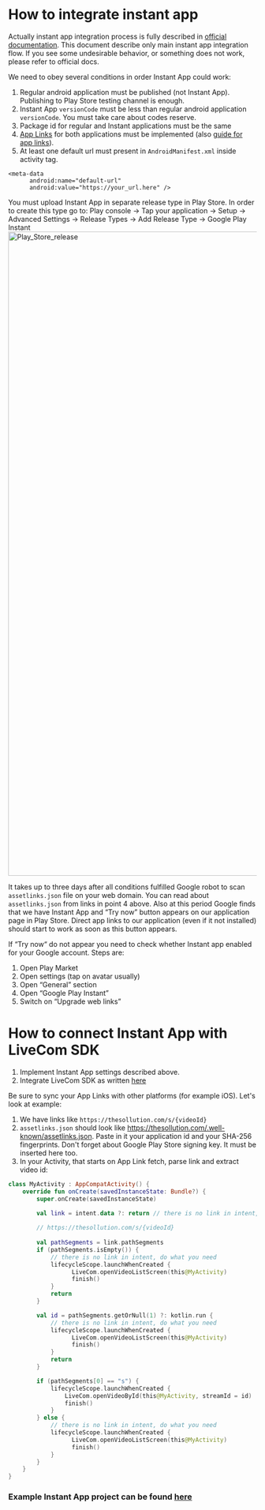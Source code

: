 # How to integrate instant app

Actually instant app integration process is fully described in [official documentation](https://developer.android.com/topic/google-play-instant/overview). This document describe only main instant app integration flow. If you see some undesirable behavior, or something does not work, please refer to official docs.  

We need to obey several conditions in order Instant App could work:

1. Regular android application must be published (not Instant App). Publishing to Play Store testing channel is enough.
2. Instant App `versionCode` must be less than regular android application `versionCode`. You must take care about codes reserve.
3. Package id for regular and Instant applications must be the same
4. [App Links](https://developer.android.com/training/app-links) for both applications must be implemented (also [guide for app links](https://developer.android.google.cn/studio/write/app-link-indexing?hl=en)).
5. At least one default url must present in `AndroidManifest.xml` inside activity tag.

```
<meta-data
      android:name="default-url"
      android:value="https://your_url.here" />
```

You must upload Instant App in separate release type in Play Store. In order to create this type go to:
Play console -> Tap your application -> Setup -> Advanced Settings -> Release Types -> Add Release Type -> Google Play Instant
<img width="1305" alt="Play_Store_release" src="https://user-images.githubusercontent.com/102226507/171581841-9052d8b1-1352-4294-8f81-012d6a6974eb.png">

It takes up to three days after all conditions fulfilled Google robot to scan `assetlinks.json` file on your web domain. You can read about `assetlinks.json` from links in point 4 above. Also at this period Google finds that we have Instant App and “Try now” button appears on our application page in Play Store. Direct app links to our application (even if it not installed) should start to work as soon as this button appears.  

If “Try now“ do not appear you need to check whether Instant app enabled for your Google account. Steps are:
1. Open Play Market
2. Open settings (tap on avatar usually)
3. Open “General” section
4. Open “Google Play Instant”
5. Switch on “Upgrade web links”

# How to connect Instant App with LiveCom SDK

1. Implement Instant App settings described above.
2. Integrate LiveCom SDK as written [here](https://github.com/LiveComSollutions/android-sdk-documentation)

Be sure to sync your App Links with other platforms (for example iOS).
Let's look at example:  
1. We have links like `https://thesollution.com/s/{videoId}`
2. `assetlinks.json` should look like https://thesollution.com/.well-known/assetlinks.json. Paste in it your application id and your SHA-256 fingerprints. Don't forget about Google Play Store signing key. It must be inserted here too.
3. In your Activity, that starts on App Link fetch, parse link and extract video id:
```kotlin
class MyActivity : AppCompatActivity() {
    override fun onCreate(savedInstanceState: Bundle?) {
        super.onCreate(savedInstanceState)

        val link = intent.data ?: return // there is no link in intent, do what you need
        
        // https://thesollution.com/s/{videoId}
        
        val pathSegments = link.pathSegments
        if (pathSegments.isEmpty()) {
            // there is no link in intent, do what you need
            lifecycleScope.launchWhenCreated {
                  LiveCom.openVideoListScreen(this@MyActivity)
                  finish()
            }
            return
        }

        val id = pathSegments.getOrNull(1) ?: kotlin.run {
            // there is no link in intent, do what you need
            lifecycleScope.launchWhenCreated {
                  LiveCom.openVideoListScreen(this@MyActivity)
                  finish()
            }
            return
        }

        if (pathSegments[0] == "s") {
            lifecycleScope.launchWhenCreated {
                LiveCom.openVideoById(this@MyActivity, streamId = id)
                finish()
            }
        } else {
            // there is no link in intent, do what you need
            lifecycleScope.launchWhenCreated {
                  LiveCom.openVideoListScreen(this@MyActivity)
                  finish()
            }
        }
    }
}
```

### Example Instant App project can be found [here](https://github.com/LiveComSollutions/InstantAppExample)
